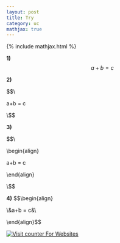```yaml
---
layout: post
title: Try
category: uc
mathjax: true
---
```


{% include mathjax.html %}

**1)** 
$$ a + b = c $$

**2)** 

$$\\

a+b = c

\\$$

**3)**

$$\\

\begin{align}

a+b = c

\end{align}

\\$$

**4)**
$$\begin{align}

\\&a+b = c&\\

\end{align}$$

<!-- hitwebcounter Code START -->
<a href="https://www.hitwebcounter.com" target="_blank">
<img src="https://hitwebcounter.com/counter/counter.php?page=20117295&style=0002&nbdigits=6&type=ip&initCount=10000" title="Counter Widget" Alt="Visit counter For Websites"   border="0" /></a>                                                   
                                    
